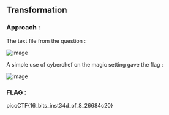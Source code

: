 ## Transformation


### Approach :

The text file from the question :

![image](https://github.com/parthhhhh21/picoCTF-writeups/assets/148140667/44fd686d-1b68-4190-bc32-3a238bde57ab)


A simple use of cyberchef on the magic setting gave the flag :


![image](https://github.com/parthhhhh21/picoCTF-writeups/assets/148140667/448c69f6-f72c-4127-9e16-ad0424e9021d)




### FLAG :

picoCTF{16_bits_inst34d_of_8_26684c20}
